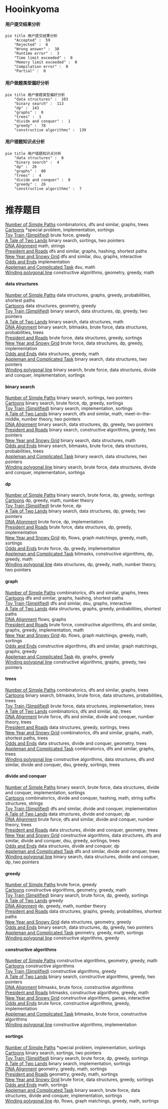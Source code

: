 # Hooinkyoma
<!-- tabs:start -->
#### **用户提交结果分析**

```mermaid
pie title 用户提交结果分析
    "Accepted" :  59
    "Rejected" :  0
    "Wrong answer" :  38
    "Runtime error" :  3
    "Time limit exceeded" :  0
    "Memory limit exceeded" :  0
    "Compilation error" :  0
    "Partial" :  0
```
#### **用户做题类型偏好分析**

```mermaid
pie title 用户做题类型偏好分析
    "data structures" :  103
    "binary search" :  113
    "dp" :  143
    "graphs" :  0
    "trees" :  1
    "divide and conquer" :  1
    "greedy" :  78
    "constructive algorithms" :  139
```
#### **用户错题知识点分析**

```mermaid
pie title 用户错题知识点分析
    "data structures" :  8
    "binary search" :  4
    "dp" :  26
    "graphs" :  00
    "trees" :  4
    "divide and conquer" :  0
    "greedy" :  26
    "constructive algorithms" :  7
```
<!-- tabs:end -->
# 推荐题目
[Number of Simple Paths](http://codeforces.com/problemset/problem/1454/E)		combinatorics,
                        dfs and similar,
                        graphs,
                        trees		  
[Cartoons](http://codeforces.com/problemset/problem/1297/B)		*special problem,
                        implementation,
                        sortings		  
[Toy Train (Simplified)](http://codeforces.com/problemset/problem/1129/A1)		brute force,
                        greedy		  
[A Tale of Two Lands](http://codeforces.com/problemset/problem/1166/C)		binary search,
                        sortings,
                        two pointers		  
[DNA Alignment](http://codeforces.com/problemset/problem/520/C)		math,
                        strings		  
[President and Roads](http://codeforces.com/problemset/problem/567/E)		dfs and similar,
                        graphs,
                        hashing,
                        shortest paths		  
[New Year and Snowy Grid](http://codeforces.com/problemset/problem/750/H)		dfs and similar,
                        dsu,
                        graphs,
                        interactive		  
[Odds and Ends](http://codeforces.com/problemset/problem/849/A)		implementation		  
[Appleman and Complicated Task](http://codeforces.com/problemset/problem/461/D)		dsu,
                        math		  
[Winding polygonal line](http://codeforces.com/problemset/problem/1158/D)		constructive algorithms,
                        geometry,
                        greedy,
                        math		  
<!-- tabs:start -->
#### **data structures**
[Number of Simple Paths](http://codeforces.com/problemset/problem/912/D)		data structures,
                        graphs,
                        greedy,
                        probabilities,
                        shortest paths		  
[Cartoons](http://codeforces.com/problemset/problem/1299/C)		data structures,
                        geometry,
                        greedy		  
[Toy Train (Simplified)](http://codeforces.com/problemset/problem/1492/C)		binary search,
                        data structures,
                        dp,
                        greedy,
                        two pointers		  
[A Tale of Two Lands](http://codeforces.com/problemset/problem/1490/G)		binary search,
                        data structures,
                        math		  
[DNA Alignment](http://codeforces.com/problemset/problem/1479/D)		binary search,
                        bitmasks,
                        brute force,
                        data structures,
                        probabilities,
                        trees		  
[President and Roads](http://codeforces.com/problemset/problem/1497/A)		brute force,
                        data structures,
                        greedy,
                        sortings		  
[New Year and Snowy Grid](http://codeforces.com/problemset/problem/1491/C)		brute force,
                        data structures,
                        dp,
                        greedy,
                        implementation		  
[Odds and Ends](http://codeforces.com/problemset/problem/1492/B)		data structures,
                        greedy,
                        math		  
[Appleman and Complicated Task](http://codeforces.com/problemset/problem/1436/E)		binary search,
                        data structures,
                        two pointers		  
[Winding polygonal line](http://codeforces.com/problemset/problem/1461/D)		binary search,
                        brute force,
                        data structures,
                        divide and conquer,
                        implementation,
                        sortings		  
#### **binary search**
[Number of Simple Paths](http://codeforces.com/problemset/problem/1166/C)		binary search,
                        sortings,
                        two pointers		  
[Cartoons](https://codeforces.com/contest/831/problem/D)		binary search,
                        brute force,
                        dp,
                        greedy,
                        sortings		  
[Toy Train (Simplified)](http://codeforces.com/problemset/problem/166/A)		binary search,
                        implementation,
                        sortings		  
[A Tale of Two Lands](http://codeforces.com/problemset/problem/912/E)		binary search,
                        dfs and similar,
                        math,
                        meet-in-the-middle,
                        number theory,
                        two pointers		  
[DNA Alignment](http://codeforces.com/problemset/problem/1492/C)		binary search,
                        data structures,
                        dp,
                        greedy,
                        two pointers		  
[President and Roads](http://codeforces.com/problemset/problem/1463/D)		binary search,
                        constructive algorithms,
                        greedy,
                        two pointers		  
[New Year and Snowy Grid](http://codeforces.com/problemset/problem/1490/G)		binary search,
                        data structures,
                        math		  
[Odds and Ends](http://codeforces.com/problemset/problem/1479/D)		binary search,
                        bitmasks,
                        brute force,
                        data structures,
                        probabilities,
                        trees		  
[Appleman and Complicated Task](http://codeforces.com/problemset/problem/1436/E)		binary search,
                        data structures,
                        two pointers		  
[Winding polygonal line](http://codeforces.com/problemset/problem/1461/D)		binary search,
                        brute force,
                        data structures,
                        divide and conquer,
                        implementation,
                        sortings		  
#### **dp**
[Number of Simple Paths](https://codeforces.com/contest/831/problem/D)		binary search,
                        brute force,
                        dp,
                        greedy,
                        sortings		  
[Cartoons](http://codeforces.com/problemset/problem/792/C)		dp,
                        greedy,
                        math,
                        number theory		  
[Toy Train (Simplified)](http://codeforces.com/problemset/problem/316/D1)		brute force,
                        dp		  
[A Tale of Two Lands](http://codeforces.com/problemset/problem/1492/C)		binary search,
                        data structures,
                        dp,
                        greedy,
                        two pointers		  
[DNA Alignment](https://codeforces.com/contest/1457/problem/C)		brute force,
                        dp,
                        implementation		  
[President and Roads](http://codeforces.com/problemset/problem/1491/C)		brute force,
                        data structures,
                        dp,
                        greedy,
                        implementation		  
[New Year and Snowy Grid](http://codeforces.com/problemset/problem/1437/C)		dp,
                        flows,
                        graph matchings,
                        greedy,
                        math,
                        sortings		  
[Odds and Ends](http://codeforces.com/problemset/problem/1499/B)		brute force,
                        dp,
                        greedy,
                        implementation		  
[Appleman and Complicated Task](http://codeforces.com/problemset/problem/1491/D)		bitmasks,
                        constructive algorithms,
                        dp,
                        greedy,
                        math		  
[Winding polygonal line](http://codeforces.com/problemset/problem/1497/E1)		data structures,
                        dp,
                        greedy,
                        math,
                        number theory,
                        two pointers		  
#### **graph**
[Number of Simple Paths](http://codeforces.com/problemset/problem/1454/E)		combinatorics,
                        dfs and similar,
                        graphs,
                        trees		  
[Cartoons](http://codeforces.com/problemset/problem/567/E)		dfs and similar,
                        graphs,
                        hashing,
                        shortest paths		  
[Toy Train (Simplified)](http://codeforces.com/problemset/problem/750/H)		dfs and similar,
                        dsu,
                        graphs,
                        interactive		  
[A Tale of Two Lands](http://codeforces.com/problemset/problem/912/D)		data structures,
                        graphs,
                        greedy,
                        probabilities,
                        shortest paths		  
[DNA Alignment](http://codeforces.com/problemset/problem/164/C)		flows,
                        graphs		  
[President and Roads](http://codeforces.com/problemset/problem/1487/C)		brute force,
                        constructive algorithms,
                        dfs and similar,
                        graphs,
                        greedy,
                        implementation,
                        math		  
[New Year and Snowy Grid](http://codeforces.com/problemset/problem/1437/C)		dp,
                        flows,
                        graph matchings,
                        greedy,
                        math,
                        sortings		  
[Odds and Ends](http://codeforces.com/problemset/problem/1470/D)		constructive algorithms,
                        dfs and similar,
                        graph matchings,
                        graphs,
                        greedy		  
[Appleman and Complicated Task](http://codeforces.com/problemset/problem/1476/C)		dp,
                        graphs,
                        greedy		  
[Winding polygonal line](http://codeforces.com/problemset/problem/1304/D)		constructive algorithms,
                        graphs,
                        greedy,
                        two pointers		  
#### **trees**
[Number of Simple Paths](http://codeforces.com/problemset/problem/1454/E)		combinatorics,
                        dfs and similar,
                        graphs,
                        trees		  
[Cartoons](http://codeforces.com/problemset/problem/1479/D)		binary search,
                        bitmasks,
                        brute force,
                        data structures,
                        probabilities,
                        trees		  
[Toy Train (Simplified)](http://codeforces.com/problemset/problem/1511/C)		brute force,
                        data structures,
                        implementation,
                        trees		  
[A Tale of Two Lands](http://codeforces.com/problemset/problem/1499/F)		combinatorics,
                        dfs and similar,
                        dp,
                        trees		  
[DNA Alignment](http://codeforces.com/problemset/problem/1491/E)		brute force,
                        dfs and similar,
                        divide and conquer,
                        number theory,
                        trees		  
[President and Roads](http://codeforces.com/problemset/problem/1466/D)		data structures,
                        greedy,
                        sortings,
                        trees		  
[New Year and Snowy Grid](http://codeforces.com/problemset/problem/1495/D)		combinatorics,
                        dfs and similar,
                        graphs,
                        math,
                        shortest paths,
                        trees		  
[Odds and Ends](http://codeforces.com/problemset/problem/1303/G)		data structures,
                        divide and conquer,
                        geometry,
                        trees		  
[Appleman and Complicated Task](http://codeforces.com/problemset/problem/1454/E)		combinatorics,
                        dfs and similar,
                        graphs,
                        trees		  
[Winding polygonal line](http://codeforces.com/problemset/problem/1494/D)		constructive algorithms,
                        data structures,
                        dfs and similar,
                        divide and conquer,
                        dsu,
                        greedy,
                        sortings,
                        trees		  
#### **divide and conquer**
[Number of Simple Paths](http://codeforces.com/problemset/problem/1461/D)		binary search,
                        brute force,
                        data structures,
                        divide and conquer,
                        implementation,
                        sortings		  
[Cartoons](http://codeforces.com/problemset/problem/1466/G)		combinatorics,
                        divide and conquer,
                        hashing,
                        math,
                        string suffix structures,
                        strings		  
[Toy Train (Simplified)](http://codeforces.com/problemset/problem/1490/D)		dfs and similar,
                        divide and conquer,
                        implementation		  
[A Tale of Two Lands](https://codeforces.com/contest/1483/problem/C)		data structures,
                        divide and conquer,
                        dp		  
[DNA Alignment](http://codeforces.com/problemset/problem/1491/E)		brute force,
                        dfs and similar,
                        divide and conquer,
                        number theory,
                        trees		  
[President and Roads](http://codeforces.com/problemset/problem/1303/G)		data structures,
                        divide and conquer,
                        geometry,
                        trees		  
[New Year and Snowy Grid](http://codeforces.com/problemset/problem/1494/D)		constructive algorithms,
                        data structures,
                        dfs and similar,
                        divide and conquer,
                        dsu,
                        greedy,
                        sortings,
                        trees		  
[Odds and Ends](http://codeforces.com/problemset/problem/1482/E)		data structures,
                        divide and conquer,
                        dp		  
[Appleman and Complicated Task](http://codeforces.com/problemset/problem/566/C)		dfs and similar,
                        divide and conquer,
                        trees		  
[Winding polygonal line](http://codeforces.com/problemset/problem/1428/F)		binary search,
                        data structures,
                        divide and conquer,
                        dp,
                        two pointers		  
#### **greedy**
[Number of Simple Paths](http://codeforces.com/problemset/problem/1129/A1)		brute force,
                        greedy		  
[Cartoons](http://codeforces.com/problemset/problem/1158/D)		constructive algorithms,
                        geometry,
                        greedy,
                        math		  
[Toy Train (Simplified)](https://codeforces.com/contest/831/problem/D)		binary search,
                        brute force,
                        dp,
                        greedy,
                        sortings		  
[A Tale of Two Lands](http://codeforces.com/problemset/problem/870/B)		greedy		  
[DNA Alignment](http://codeforces.com/problemset/problem/792/C)		dp,
                        greedy,
                        math,
                        number theory		  
[President and Roads](http://codeforces.com/problemset/problem/912/D)		data structures,
                        graphs,
                        greedy,
                        probabilities,
                        shortest paths		  
[New Year and Snowy Grid](http://codeforces.com/problemset/problem/1299/C)		data structures,
                        geometry,
                        greedy		  
[Odds and Ends](http://codeforces.com/problemset/problem/1492/C)		binary search,
                        data structures,
                        dp,
                        greedy,
                        two pointers		  
[Appleman and Complicated Task](https://codeforces.com/contest/1496/problem/C)		geometry,
                        greedy,
                        math,
                        sortings		  
[Winding polygonal line](http://codeforces.com/problemset/problem/1493/A)		constructive algorithms,
                        greedy		  
#### **constructive algorithms**
[Number of Simple Paths](http://codeforces.com/problemset/problem/1158/D)		constructive algorithms,
                        geometry,
                        greedy,
                        math		  
[Cartoons](http://codeforces.com/problemset/problem/803/B)		constructive algorithms		  
[Toy Train (Simplified)](http://codeforces.com/problemset/problem/1493/A)		constructive algorithms,
                        greedy		  
[A Tale of Two Lands](http://codeforces.com/problemset/problem/1463/D)		binary search,
                        constructive algorithms,
                        greedy,
                        two pointers		  
[DNA Alignment](https://codeforces.com/contest/1456/problem/B)		bitmasks,
                        brute force,
                        constructive algorithms		  
[President and Roads](http://codeforces.com/problemset/problem/1492/D)		bitmasks,
                        constructive algorithms,
                        greedy,
                        math		  
[New Year and Snowy Grid](https://codeforces.com/contest/1504/problem/D)		constructive algorithms,
                        games,
                        interactive		  
[Odds and Ends](https://codeforces.com/contest/1483/problem/A)		brute force,
                        constructive algorithms,
                        greedy,
                        implementation		  
[Appleman and Complicated Task](https://codeforces.com/contest/1457/problem/D)		bitmasks,
                        brute force,
                        constructive algorithms		  
[Winding polygonal line](http://codeforces.com/problemset/problem/1513/A)		constructive algorithms,
                        implementation		  
#### **sortings**
[Number of Simple Paths](http://codeforces.com/problemset/problem/1297/B)		*special problem,
                        implementation,
                        sortings		  
[Cartoons](http://codeforces.com/problemset/problem/1166/C)		binary search,
                        sortings,
                        two pointers		  
[Toy Train (Simplified)](https://codeforces.com/contest/831/problem/D)		binary search,
                        brute force,
                        dp,
                        greedy,
                        sortings		  
[A Tale of Two Lands](http://codeforces.com/problemset/problem/166/A)		binary search,
                        implementation,
                        sortings		  
[DNA Alignment](https://codeforces.com/contest/1496/problem/C)		geometry,
                        greedy,
                        math,
                        sortings		  
[President and Roads](http://codeforces.com/problemset/problem/1495/A)		geometry,
                        greedy,
                        math,
                        sortings		  
[New Year and Snowy Grid](http://codeforces.com/problemset/problem/1497/A)		brute force,
                        data structures,
                        greedy,
                        sortings		  
[Odds and Ends](http://codeforces.com/problemset/problem/1427/A)		math,
                        sortings		  
[Appleman and Complicated Task](http://codeforces.com/problemset/problem/1461/D)		binary search,
                        brute force,
                        data structures,
                        divide and conquer,
                        implementation,
                        sortings		  
[Winding polygonal line](http://codeforces.com/problemset/problem/1437/C)		dp,
                        flows,
                        graph matchings,
                        greedy,
                        math,
                        sortings		  
<!-- tabs:end -->
